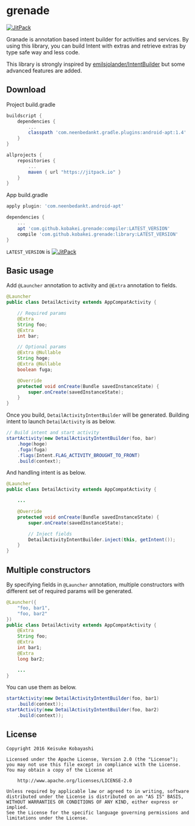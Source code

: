 # grenade

[![JitPack](https://jitpack.io/v/kobakei/grenade.svg)](https://jitpack.io/#kobakei/grenade)

Granade is annotation based intent builder for activities and services.
By using this library, you can build Intent with extras and retrieve extras by type safe way and less code.

This library is strongly inspired by [emilsjolander/IntentBuilder](https://github.com/emilsjolander/IntentBuilder) but some advanced features are added.

## Download

Project build.gradle

```groovy
buildscript {
    dependencies {
        ...
        classpath 'com.neenbedankt.gradle.plugins:android-apt:1.4'
    }
}

allprojects {
    repositories {
        ...
        maven { url "https://jitpack.io" }
    }
}
```

App build.gradle

```groovy
apply plugin: 'com.neenbedankt.android-apt'

dependencies {
    ...
    apt 'com.github.kobakei.grenade:compiler:LATEST_VERSION'
    compile 'com.github.kobakei.grenade:library:LATEST_VERSION'
}
```

`LATEST_VERSION` is  [![JitPack](https://jitpack.io/v/kobakei/grenade.svg)](https://jitpack.io/#kobakei/grenade)

## Basic usage

Add `@Launcher` annotation to activity and `@Extra` annotation to fields.

```java
@Launcher
public class DetailActivity extends AppCompatActivity {

    // Required params
    @Extra
    String foo;
    @Extra
    int bar;

    // Optional params
    @Extra @Nullable
    String hoge;
    @Extra @Nullable
    boolean fuga;

    @Override
    protected void onCreate(Bundle savedInstanceState) {
        super.onCreate(savedInstanceState);
    }
}
```

Once you build, `DetailActivityIntentBuilder` will be generated. Building intent to launch `DetailActivity` is as below.

```java
// Build intent and start activity
startActivity(new DetailActivityIntentBuilder(foo, bar)
    .hoge(hoge)
    .fuga(fuga)
    .flags(Intent.FLAG_ACTIVITY_BROUGHT_TO_FRONT)
    .build(context);
```

And handling intent is as below.

```java
@Launcher
public class DetailActivity extends AppCompatActivity {

    ...

    @Override
    protected void onCreate(Bundle savedInstanceState) {
        super.onCreate(savedInstanceState);

        // Inject fields
        DetailActivityIntentBuilder.inject(this, getIntent());
    }
}
```

## Multiple constructors

By specifying fields in `@Launcher` annotation, multiple constructors with different set of required params will be generated.

```java
@Launcher({
    "foo, bar1",
    "foo, bar2"
})
public class DetailActivity extends AppCompatActivity {
    @Extra
    String foo;
    @Extra
    int bar1;
    @Extra
    long bar2;

    ...
}
```

You can use them as below.

```java
startActivity(new DetailActivityIntentBuilder(foo, bar1)
    .build(context));
startActivity(new DetailActivityIntentBuilder(foo, bar2)
    .build(context));
```

## License

```
Copyright 2016 Keisuke Kobayashi

Licensed under the Apache License, Version 2.0 (the "License");
you may not use this file except in compliance with the License.
You may obtain a copy of the License at

    http://www.apache.org/licenses/LICENSE-2.0

Unless required by applicable law or agreed to in writing, software
distributed under the License is distributed on an "AS IS" BASIS,
WITHOUT WARRANTIES OR CONDITIONS OF ANY KIND, either express or implied.
See the License for the specific language governing permissions and
limitations under the License.
```
